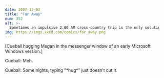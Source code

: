 ```yaml
---
date: 2007-12-03
title: "Far Away"
num: 352
alt: >-
  Sometimes an impulsive 2:00 AM cross-country trip is the only solution.
img: https://imgs.xkcd.com/comics/far_away.png
---
```

[Cueball hugging Megan in the messenger window of an early Microsoft Windows version.]

Cueball: Meh.

Cueball: Some nights, typing "\*hug\*" just doesn't cut it.